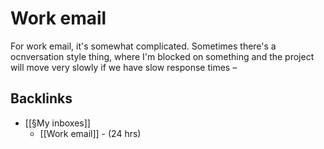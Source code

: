 # Work email
For work email, it's somewhat complicated. Sometimes there's a ocnversation style thing, where I'm blocked on something and the project will move very slowly if we have slow response times –

## Backlinks
* [[§My inboxes]]
	* [[Work email]] - (24 hrs)

<!-- #.inbox -->

<!-- {BearID:A915F6A8-E2D3-41F2-BD68-70451825DB5A-4889-0001395F1FCA4D78} -->
